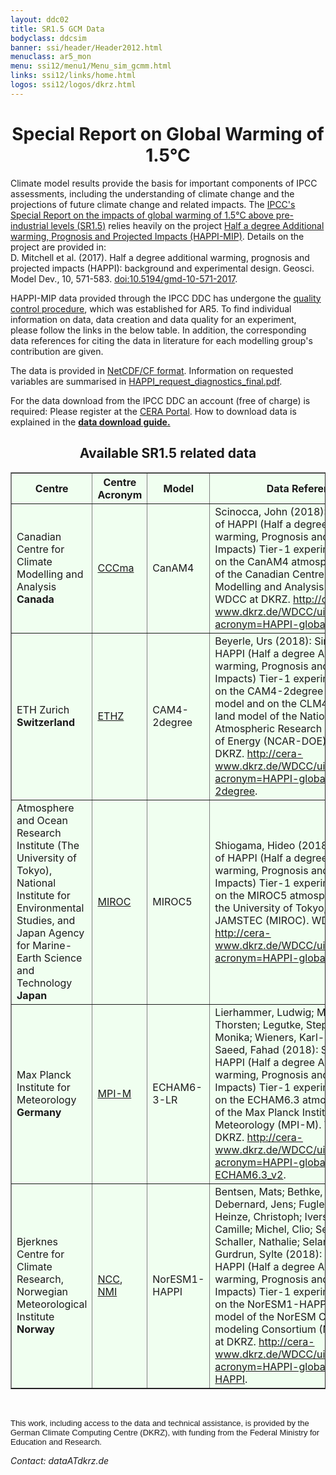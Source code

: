 ```yaml
---
layout: ddc02
title: SR1.5 GCM Data
bodyclass: ddcsim
banner: ssi/header/Header2012.html
menuclass: ar5_mon
menu: ssi12/menu1/Menu_sim_gcmm.html
links: ssi12/links/home.html
logos: ssi12/logos/dkrz.html
---
```


<div id="pagetitle-ln">
	<h1 align="center">Special Report on Global Warming of 1.5°C</h1>
</div> 
<p>Climate model results provide the basis for important components of IPCC assessments, including the understanding of climate change and the projections of future climate change and related impacts. The <a target="_blank" href="https://www.ipcc.ch/sr15/">IPCC's Special Report on the impacts of global warming of 1.5°C above pre-industrial levels (SR1.5)</a> relies heavily on the project <a target="_blank" href="http://www.happimip.org/">Half a degree Additional warming, Prognosis and Projected Impacts (HAPPI-MIP)</a>. Details on the project are provided in:<br />
D. Mitchell et al. (2017). Half a degree additional warming, prognosis and projected impacts (HAPPI): background and experimental design. Geosci. Model Dev., 10, 571-583. <a target="_blank" href="https://doi.org/10.5194/gmd-10-571-2017">doi:10.5194/gmd-10-571-2017</a>. 

<p>HAPPI-MIP data provided through the IPCC DDC has undergone the <a target="_blank" href="http://cmip5qc.wdc-climate.de/">quality control procedure</a>, which was established for AR5. To find individual information on data, data creation and data quality for an experiment, please follow the links in the below table. In addition, the corresponding data references for citing the data in literature for each modelling group's contribution are given.</p>

<p>The data is provided in <a href="/sim/gcm_monthly/INFO/formats.html">NetCDF/CF format</a>. Information on requested variables are summarised in <a target="_blank" href="/sim/gcm_monthly/INFO/HAPPI_request_diagnostics_final.pdf">HAPPI_request_diagnostics_final.pdf</a>. </p>

<p>For the data download from the IPCC DDC an account (free of charge) is required: Please register at the <a target="_blank" href="http://cera-www.dkrz.de/">CERA Portal</a>. How to download data is explained in the <strong><a target="_blank" href="https://cera-www.dkrz.de/CERA/docs/IPCC-DDC-AR5-data.html">data download guide.</a></strong> </p>

<h2 align="CENTER">Available SR1.5 related data</h2>

<table id="customers" width="75%" border="1" cellpadding="5" bgcolor="#f0fFf0"  align="center">

<tbody>

<tr>
<th width="200">Centre</th>
<th width="50">Centre<br />Acronym</th>
<th width="70">Model</th>
<th width="300">Data Reference</th>
<th bgcolor="#c0eec0" width="30">historical</th>
<th bgcolor="#c0eec0" width="30">Plus15</th>
<th bgcolor="#c0eec0" width="30">Plus20</th>
<th bgcolor="#f0fFf0" width="30">add. data</th>
<th bgcolor="#f0fFf0" width="30">known issues</th>
</tr>

<!-- darkgreen-->

<!-- CCCma -->
<tr>
<td align="left">Canadian Centre for Climate Modelling and Analysis<br />
         <strong>Canada</strong></td>
<td align="left"><a target="_blank" href="http://www.ec.gc.ca/ccmac-cccma/">CCCma</a></td>
<td align="left">CanAM4</td>
<td align="left">Scinocca, John (2018): Simulations of HAPPI (Half a degree Additional warming, Prognosis and Projected Impacts) Tier-1 experiments based on the CanAM4 atmospheric model of the Canadian Centre for Climate Modelling and Analysis (CCCma). WDCC at DKRZ. <a target="_blank" href="http://cera-www.dkrz.de/WDCC/ui/Compact.jsp?acronym=HAPPI-global-CanAM4">http://cera-www.dkrz.de/WDCC/ui/Compact.jsp?acronym=HAPPI-global-CanAM4</a>.</td>
<td align="left"><a target="_blank" href="http://cera-www.dkrz.de/WDCC/ui/Compact.jsp?acronym=HACCA4AHs1v10" ><span style="color:LightSlateGrey;">historical</span></a></td>
<td align="left"><a target="_blank" href="http://cera-www.dkrz.de/WDCC/ui/Compact.jsp?acronym=HACCA4P15m1v10"><span style="color:LightSlateGrey;">Plus15</span></a></td>
<td align="left"><a target="_blank" href="http://cera-www.dkrz.de/WDCC/ui/Compact.jsp?acronym=HACCA4P20m1v10"><span style="color:LightSlateGrey;">Plus20</span></a></td>
<td align="center">-<br /></td>
<td align="center">-<br /></td>
</tr>

<!-- ETH -->
<tr>
<td align="left">ETH Zurich<br />
         <strong>Switzerland</strong></td>
<td align="left"><a target="_blank" href="https://www.ethz.ch/en.html">ETHZ</a></td>
<td align="left">CAM4-2degree</td>
<td align="left">Beyerle, Urs (2018): Simulations of HAPPI (Half a degree Additional warming, Prognosis and Projected Impacts) Tier-1 experiments based on the CAM4-2degree atmospheric model and on the CLM4-2degree land model of the National Center for Atmospheric Research - Department of Energy (NCAR-DOE). WDCC at DKRZ. <a target="_blank" href="http://cera-www.dkrz.de/WDCC/ui/Compact.jsp?acronym=HAPPI-global-CAM4-2degree">http://cera-www.dkrz.de/WDCC/ui/Compact.jsp?acronym=HAPPI-global-CAM4-2degree</a>.</td>
<td align="left"><a target="_blank" href="http://cera-www.dkrz.de/WDCC/ui/Compact.jsp?acronym=HAETHC4AHs1v10" ><span style="color:LightSlateGrey;">historical</span></a></td>
<td align="left"><a target="_blank" href="http://cera-www.dkrz.de/WDCC/ui/Compact.jsp?acronym=HAETHC4P15m1v20"><span style="color:LightSlateGrey;">Plus15</span></a></td>
<td align="left"><a target="_blank" href="http://cera-www.dkrz.de/WDCC/ui/Compact.jsp?acronym=HAETHC4P20m1v20"><span style="color:LightSlateGrey;">Plus20</span></a></td>
<td align="center">-<br /></td>
<td align="center">-<br /></td>
</tr>

<!-- MIROC -->
<tr>
<td align="left">Atmosphere and Ocean Research Institute (The University of Tokyo),<br />
National Institute for Environmental Studies, and<br />
Japan Agency for Marine-Earth Science and Technology<br />
                 <strong>Japan</strong></td>
<td align="left"><a target="_blank" href="http://www.aori.u-tokyo.ac.jp/english/">MIROC</a></td>
<td align="left">MIROC5</td>
<td align="left">Shiogama, Hideo (2018): Simulations of HAPPI (Half a degree Additional warming, Prognosis and Projected Impacts) Tier-1 experiments based on the MIROC5 atmospheric model of the University of Tokyo, NIES and JAMSTEC (MIROC). WDCC at DKRZ. <a target="_blank" href="http://cera-www.dkrz.de/WDCC/ui/Compact.jsp?acronym=HAPPI-global-MIROC5">http://cera-www.dkrz.de/WDCC/ui/Compact.jsp?acronym=HAPPI-global-MIROC5</a>.</td>
<td align="left"><a target="_blank" href="http://cera-www.dkrz.de/WDCC/ui/Compact.jsp?acronym=HAMIM5AHs1v20" ><span style="color:LightSlateGrey;">historical</span></a></td>
<td align="left"><a target="_blank" href="http://cera-www.dkrz.de/WDCC/ui/Compact.jsp?acronym=HAMIM5P15m1v30"><span style="color:LightSlateGrey;">Plus15</span></a></td>
<td align="left"><a target="_blank" href="http://cera-www.dkrz.de/WDCC/ui/Compact.jsp?acronym=HAMIM5P20m1v30"><span style="color:LightSlateGrey;">Plus20</span></a></td>
<td align="center">-<br /></td>
<td align="center">-<br /></td>
</tr>

<!-- MPI-M -->
<tr>
<td align="left">Max Planck Institute for Meteorology<br />
        <strong>Germany</strong></td>
<td align="left"><a target="_blank" href="http://www.mpimet.mpg.de/">MPI-M</a></td>
<td align="left">ECHAM6-3-LR</td>
<td align="left">Lierhammer, Ludwig; Mauritsen, Thorsten; Legutke, Stephanie; Esch, Monika; Wieners, Karl-Hermann; Saeed, Fahad (2018): Simulations of HAPPI (Half a degree Additional warming, Prognosis and Projected Impacts) Tier-1 experiments based on the ECHAM6.3 atmospheric model of the Max Planck Institute for Meteorology (MPI-M). WDCC at DKRZ. <a target="_blank" href="http://cera-www.dkrz.de/WDCC/ui/Compact.jsp?acronym=HAPPI-global-ECHAM6.3_v2">http://cera-www.dkrz.de/WDCC/ui/Compact.jsp?acronym=HAPPI-global-ECHAM6.3_v2</a>.</td>
<td align="left"><a target="_blank" href="http://cera-www.dkrz.de/WDCC/ui/Compact.jsp?acronym=HAMXELAHs1v10_v2" ><span style="color:LightSlateGrey;">historical</span></a></td>
<td align="left"><a target="_blank" href="http://cera-www.dkrz.de/WDCC/ui/Compact.jsp?acronym=HAMXELP15m1v20_v2"><span style="color:LightSlateGrey;">Plus15</span></a></td>
<td align="left"><a target="_blank" href="http://cera-www.dkrz.de/WDCC/ui/Compact.jsp?acronym=HAMXELP20m1v20_v2"><span style="color:LightSlateGrey;">Plus20</span></a></td>
<td align="left"><a target="_blank" href="http://cera-www.dkrz.de/WDCC/ui/Compact.jsp?acronym=HAMXELAHs1v11_v2" ><span style="color:LightSlateGrey;">historical_(v1-1)</span></a></td>
<td align="center">-<br /></td>
</tr>

<!-- NCC -->
<tr>
<td align="left">Bjerknes Centre for Climate Research,<br />
                 Norwegian Meteorological Institute<br />
         <strong>Norway</strong></td>
<td align="left"><a target="_blank" href="http://www.bjerknes.uib.no/">NCC</a>,<br />
<a target="_blank" href="http://met.no/en">NMI</a></td>
<td align="left">NorESM1-HAPPI</td>
<td align="left">Bentsen, Mats; Bethke, Ingo; Debernard, Jens; Fuglestvedt, Jan; Heinze, Christoph; Iversen, Trond; Li, Camille; Michel, Clio; Seland, Øyvind; Schaller, Nathalie; Seland Graff, Lise; Gurdrun, Sylte (2018): Simulations of HAPPI (Half a degree Additional warming, Prognosis and Projected Impacts) Tier-1 experiments based on the NorESM1-HAPPI atmospheric model of the NorESM Climate modeling Consortium (NCC). WDCC at DKRZ. <a target="_blank" href="http://cera-www.dkrz.de/WDCC/ui/Compact.jsp?acronym=HAPPI-global-NorESM1-HAPPI">http://cera-www.dkrz.de/WDCC/ui/Compact.jsp?acronym=HAPPI-global-NorESM1-HAPPI</a>.</td>
<td align="left"><a target="_blank" href="http://cera-www.dkrz.de/WDCC/ui/Compact.jsp?acronym=HANCCNHAHs1v10" ><span style="color:LightSlateGrey;">historical</span></a></td>
<td align="left"><a target="_blank" href="http://cera-www.dkrz.de/WDCC/ui/Compact.jsp?acronym=HANCCNHP15m1v2-0"><span style="color:LightSlateGrey;">Plus15</span></a></td>
<td align="left"><a target="_blank" href="http://cera-www.dkrz.de/WDCC/ui/Compact.jsp?acronym=HANCCNHP20m1v2-0"><span style="color:LightSlateGrey;">Plus20</span></a></td>
<td align="center">-<br /></td>
<td align="center">-<br /></td>
</tr>


</tbody>
</table>

<p>&nbsp;</p>

<p>
<font size="-1" face="arial">This work, including access to the data and technical assistance, is provided by the German Climate Computing Centre (DKRZ), with funding from the Federal Ministry for Education and Research.</font>
</p>

<p align="left">
<i>Contact: dataATdkrz.de</i></p>
